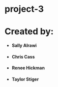 # project-3

# Created by:
- #### Sally Alrawi
- #### Chris Cass
- #### Renee Hickman
- #### Taylor Stiger
